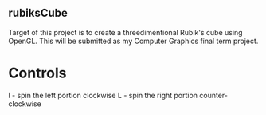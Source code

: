 ## rubiksCube
Target of this project is to create a threedimentional Rubik's cube using OpenGL.
This will be submitted as my Computer Graphics final term project.

# Controls
l - spin the left portion clockwise
L - spin the right portion counter-clockwise
